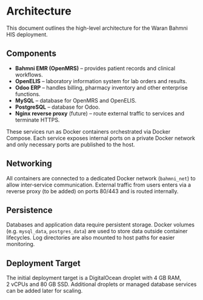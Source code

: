 # Architecture

This document outlines the high-level architecture for the Waran Bahmni HIS deployment.

## Components

- **Bahmni EMR (OpenMRS)** – provides patient records and clinical workflows.
- **OpenELIS** – laboratory information system for lab orders and results.
- **Odoo ERP** – handles billing, pharmacy inventory and other enterprise functions.
- **MySQL** – database for OpenMRS and OpenELIS.
- **PostgreSQL** – database for Odoo.
- **Nginx reverse proxy** (future) – route external traffic to services and terminate HTTPS.

These services run as Docker containers orchestrated via Docker Compose. Each service exposes internal ports on a private Docker network and only necessary ports are published to the host.

## Networking

All containers are connected to a dedicated Docker network (`bahmni_net`) to allow inter‑service communication. External traffic from users enters via a reverse proxy (to be added) on ports 80/443 and is routed internally.

## Persistence

Databases and application data require persistent storage. Docker volumes (e.g. `mysql_data`, `postgres_data`) are used to store data outside container lifecycles. Log directories are also mounted to host paths for easier monitoring.

## Deployment Target

The initial deployment target is a DigitalOcean droplet with 4 GB RAM, 2 vCPUs and 80 GB SSD. Additional droplets or managed database services can be added later for scaling.
